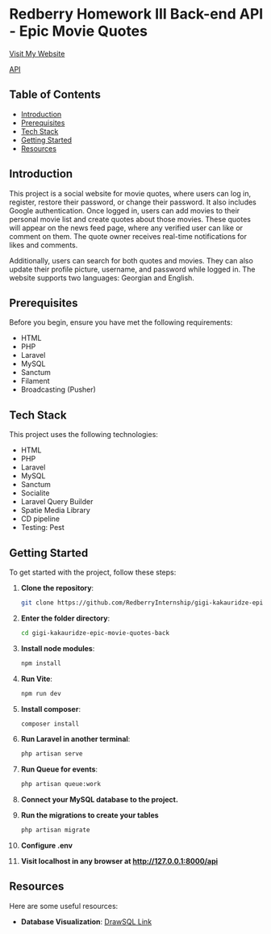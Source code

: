 # Redberry Homework III Back-end API - Epic Movie Quotes 

[Visit My Website](https://epic-movie-quotes.gigi-kakauridze.redberryinternship.ge)

[API](https://api.epic-movie-quotes.gigi-kakauridze.redberryinternship.ge)

## Table of Contents
- [Introduction](#introduction)
- [Prerequisites](#prerequisites)
- [Tech Stack](#tech-stack)
- [Getting Started](#getting-started)
- [Resources](#resources)

## Introduction
This project is a social website for movie quotes, where users can log in, register, restore their password, or change their password. It also includes Google authentication. Once logged in, users can add movies to their personal movie list and create quotes about those movies. These quotes will appear on the news feed page, where any verified user can like or comment on them. The quote owner receives real-time notifications for likes and comments.

Additionally, users can search for both quotes and movies. They can also update their profile picture, username, and password while logged in. The website supports two languages: Georgian and English.

## Prerequisites
Before you begin, ensure you have met the following requirements:
- HTML
- PHP
- Laravel
- MySQL
- Sanctum
- Filament
- Broadcasting (Pusher)

## Tech Stack
This project uses the following technologies:
- HTML
- PHP
- Laravel
- MySQL
- Sanctum
- Socialite
- Laravel Query Builder
- Spatie Media Library
- CD pipeline
- Testing: Pest

## Getting Started
To get started with the project, follow these steps:

1. **Clone the repository**:
   ```bash
   git clone https://github.com/RedberryInternship/gigi-kakauridze-epic-movie-quotes-back.git
2. **Enter the folder directory**:
   ```bash
   cd gigi-kakauridze-epic-movie-quotes-back
3. **Install node modules**:
   ```bash
   npm install
4. **Run Vite**:
   ```bash
   npm run dev
5. **Install composer**:
   ```bash
   composer install
6. **Run Laravel in another terminal**:
   ```bash
   php artisan serve
7. **Run Queue for events**:
   ```bash
   php artisan queue:work
8. **Connect your MySQL database to the project.**

9. **Run the migrations to create your tables**
   ```bash
   php artisan migrate

11. **Configure .env**
   
12. **Visit localhost in any browser at http://127.0.0.1:8000/api**


## Resources
Here are some useful resources:
- **Database Visualization**: [DrawSQL Link](https://drawsql.app/teams/redberry-42/diagrams/movie-quotes)



